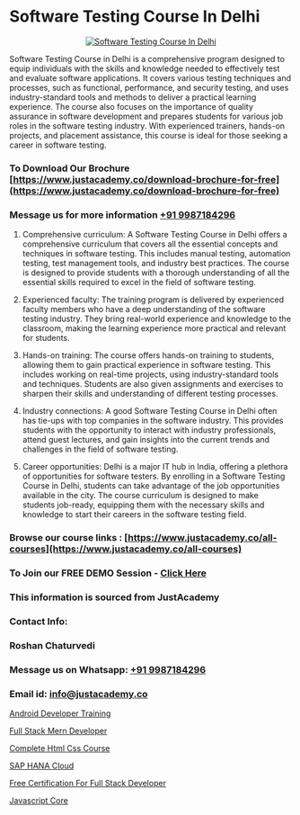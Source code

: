 # Software Testing Course In Delhi

<p align="center">
  <a href="https://justacademy.co/program-detail/software-testing">
    <img src="https://justacademy.co/storage2/program_images/1704700438.webp" alt="Software Testing Course In Delhi">
  </a>
</p>


Software Testing Course in Delhi is a comprehensive program designed to equip individuals with the skills and knowledge needed to effectively test and evaluate software applications. It covers various testing techniques and processes, such as functional, performance, and security testing, and uses industry-standard tools and methods to deliver a practical learning experience. The course also focuses on the importance of quality assurance in software development and prepares students for various job roles in the software testing industry. With experienced trainers, hands-on projects, and placement assistance, this course is ideal for those seeking a career in software testing.
### To Download Our Brochure [https://www.justacademy.co/download-brochure-for-free](https://www.justacademy.co/download-brochure-for-free)
### Message us for more information [+91 9987184296](https://api.whatsapp.com/send?phone=919987184296)
1) Comprehensive curriculum: A Software Testing Course in Delhi offers a comprehensive curriculum that covers all the essential concepts and techniques in software testing. This includes manual testing, automation testing, test management tools, and industry best practices. The course is designed to provide students with a thorough understanding of all the essential skills required to excel in the field of software testing.

2) Experienced faculty: The training program is delivered by experienced faculty members who have a deep understanding of the software testing industry. They bring real-world experience and knowledge to the classroom, making the learning experience more practical and relevant for students.

3) Hands-on training: The course offers hands-on training to students, allowing them to gain practical experience in software testing. This includes working on real-time projects, using industry-standard tools and techniques. Students are also given assignments and exercises to sharpen their skills and understanding of different testing processes.

4) Industry connections: A good Software Testing Course in Delhi often has tie-ups with top companies in the software industry. This provides students with the opportunity to interact with industry professionals, attend guest lectures, and gain insights into the current trends and challenges in the field of software testing.

5) Career opportunities: Delhi is a major IT hub in India, offering a plethora of opportunities for software testers. By enrolling in a Software Testing Course in Delhi, students can take advantage of the job opportunities available in the city. The course curriculum is designed to make students job-ready, equipping them with the necessary skills and knowledge to start their careers in the software testing field.

### Browse our course links : [https://www.justacademy.co/all-courses](https://www.justacademy.co/all-courses) 
### To Join our FREE DEMO Session - [Click Here](https://www.justacademy.co/register-for-course-demo)


### This information is sourced from JustAcademy
### Contact Info:
### Roshan Chaturvedi
### Message us on Whatsapp: [+91 9987184296](https://api.whatsapp.com/send?phone=919987184296)
### Email id: [info@justacademy.co](mailto:info@justacademy.co)
                
[Android Developer Training](https://www.linkedin.com/pulse/android-developer-training-justacademy-cupertino-phlaf/)

[Full Stack Mern Developer](https://www.linkedin.com/pulse/full-stack-mern-developer-justacademy-berlin-njboc/)

[Complete Html Css Course](https://medium.com/@ranemanish460/complete-html-css-course-623a27395e17)

[SAP HANA Cloud](https://medium.com/@kamblerajas684/sap-hana-cloud-20c06c2ac01f)

[Free Certification For Full Stack Developer](https://justacademyin.github.io/Articles/Free-Certification-For-Full-Stack-Developer)

[Javascript Core](https://justacademyin.github.io/Articles/Javascript-Core)

